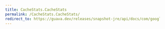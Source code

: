 ```yaml
---
title: CacheStats.CacheStats
permalink: /CacheStats.CacheStats/
redirect_to: https://guava.dev/releases/snapshot-jre/api/docs/com/google/common/cache/CacheStats.html#CacheStats-long-long-long-long-long-long-
---
```

